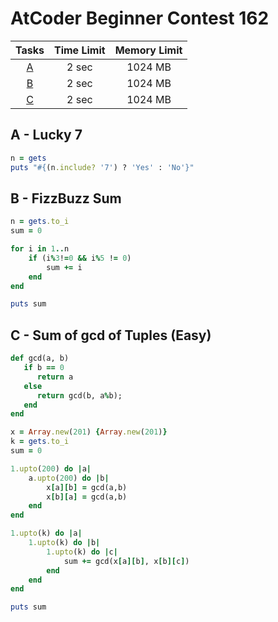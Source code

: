 # AtCoder Beginner Contest 162

| Tasks | Time Limit | Memory Limit |
|:-:|:-:|:-:|
|[A](#A)|2 sec|1024 MB|
|[B](#B)|2 sec|1024 MB|
|[C](#C)|2 sec|1024 MB|

<div class="divider"></div>

## A - Lucky 7 <a id="A"></a>
```rb
n = gets
puts "#{(n.include? '7') ? 'Yes' : 'No'}"
```

## B - FizzBuzz Sum <a id="B"></a>
```rb
n = gets.to_i
sum = 0

for i in 1..n
    if (i%3!=0 && i%5 != 0)
        sum += i
    end
end

puts sum
```

## C - Sum of gcd of Tuples (Easy) <a id="C"></a>
```rb
def gcd(a, b)
   if b == 0
      return a
   else
      return gcd(b, a%b);
   end 
end

x = Array.new(201) {Array.new(201)}
k = gets.to_i
sum = 0

1.upto(200) do |a|
    a.upto(200) do |b|
        x[a][b] = gcd(a,b)
        x[b][a] = gcd(a,b)
    end
end

1.upto(k) do |a|
    1.upto(k) do |b|
        1.upto(k) do |c|
            sum += gcd(x[a][b], x[b][c])
        end
    end
end

puts sum
```
